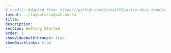 ```yaml
---
# credit: Adapted from: https://github.com/SpinalCMS/astro-docs-template
layout: ../layouts/Layout.astro
title:
description:
section: Getting Started
order: 1
showVideoWalkthrough: true
showQuicklinks: true
---
```


